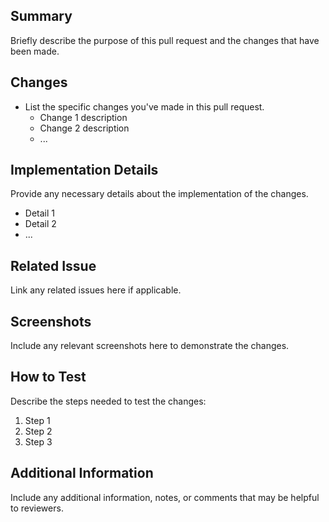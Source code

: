 ## Summary

Briefly describe the purpose of this pull request and the changes that have been made.

## Changes

- List the specific changes you've made in this pull request.
  - Change 1 description
  - Change 2 description
  - ...

## Implementation Details

Provide any necessary details about the implementation of the changes.
- Detail 1
- Detail 2
- ...

## Related Issue

Link any related issues here if applicable.

## Screenshots

Include any relevant screenshots here to demonstrate the changes.

## How to Test

Describe the steps needed to test the changes:
1. Step 1
2. Step 2
3. Step 3

## Additional Information

Include any additional information, notes, or comments that may be helpful to reviewers.
